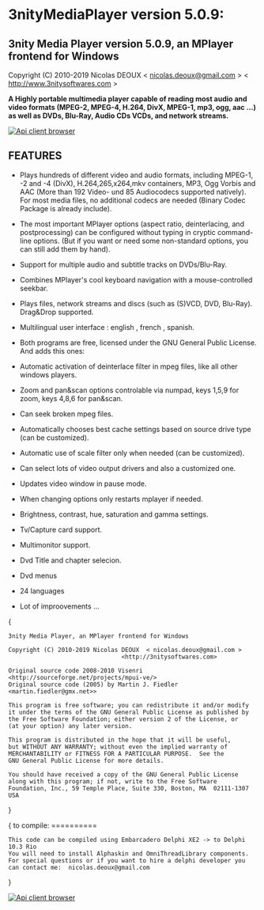# 3nityMediaPlayer version 5.0.9:

## 3nity Media Player version 5.0.9, an MPlayer frontend for Windows

Copyright (C) 2010-2019 Nicolas DEOUX  < nicolas.deoux@gmail.com > < http://www.3nitysoftwares.com >
                  

**A Highly portable multimedia player capable of reading most audio and video formats (MPEG-2, MPEG-4, H.264, DivX, MPEG-1, mp3, ogg, aac ...) as well as DVDs, Blu-Ray, Audio CDs VCDs, and network streams.**

[![Api client browser](http://3nitysoftwares.com/application/files/thumbnails/small/7615/4953/2993/51437141_10210500715273045_1420538786516828160_o.jpg)](http://3nitysoftwares.com/application/files/thumbnails/small/7615/4953/2993/51437141_10210500715273045_1420538786516828160_o.jpg)


## FEATURES


* Plays hundreds of different video and audio formats, including MPEG-1, -2 and -4 (DivX), H.264,265,x264,mkv containers, MP3, Ogg Vorbis and AAC (More than 192 Video- und 85 Audiocodecs supported natively). For most media files, no additional codecs are needed (Binary Codec Package is already include).
* The most important MPlayer options (aspect ratio, deinterlacing, and postprocessing) can be configured without typing in cryptic command-line options. (But if you want or need some non-standard options, you can still add them by hand).
* Support for multiple audio and subtitle tracks on DVDs/Blu-Ray.
* Combines MPlayer's cool keyboard navigation with a mouse-controlled seekbar.
* Plays files, network streams and discs (such as (S)VCD, DVD, Blu-Ray). Drag&Drop supported.
* Multilingual user interface : english , french , spanish.
* Both programs are free, licensed under the GNU General Public License.
And adds this ones:

* Automatic activation of deinterlace filter in mpeg files, like all other windows players.
* Zoom and pan&scan options controlable via numpad, keys 1,5,9 for zoom, keys 4,8,6 for pan&scan.
* Can seek broken mpeg files.
* Automatically chooses best cache settings based on source drive type (can be customized).
* Automatic use of scale filter only when needed (can be customized).
* Can select lots of video output drivers and also a customized one.
* Updates video window in pause mode.
* When changing options only restarts mplayer if needed.
* Brightness, contrast, hue, saturation and gamma settings.
* Tv/Capture card support.
* Multimonitor support.
* Dvd Title and chapter selecion.
* Dvd menus
* 24 languages 
* Lot of improovements ...


{

	3nity Media Player, an MPlayer frontend for Windows

	Copyright (C) 2010-2019 Nicolas DEOUX  < nicolas.deoux@gmail.com >
									<http://3nitysoftwares.com>

    Original source code 2008-2010 Visenri  <http://sourceforge.net/projects/mpui-ve/>
    Original source code (2005) by Martin J. Fiedler <martin.fiedler@gmx.net>>

    This program is free software; you can redistribute it and/or modify
    it under the terms of the GNU General Public License as published by
    the Free Software Foundation; either version 2 of the License, or
    (at your option) any later version.

    This program is distributed in the hope that it will be useful,
    but WITHOUT ANY WARRANTY; without even the implied warranty of
    MERCHANTABILITY or FITNESS FOR A PARTICULAR PURPOSE.  See the
    GNU General Public License for more details.

    You should have received a copy of the GNU General Public License
    along with this program; if not, write to the Free Software
    Foundation, Inc., 59 Temple Place, Suite 330, Boston, MA  02111-1307  USA
}

{   to compile:
    ==========
	
    This code can be compiled using Embarcadero Delphi XE2 -> to Delphi 10.3 Rio
    You will need to install Alphaskin and OmniThreadLibrary components.
    For special questions or if you want to hire a delphi developer you can contact me:  nicolas.deoux@gmail.com
}

[![Api client browser](http://3nitysoftwares.com/application/files/thumbnails/large/8615/4809/3899/3mp.jpg)](http://3nitysoftwares.com/application/files/thumbnails/large/8615/4809/3899/3mp.jpg)




